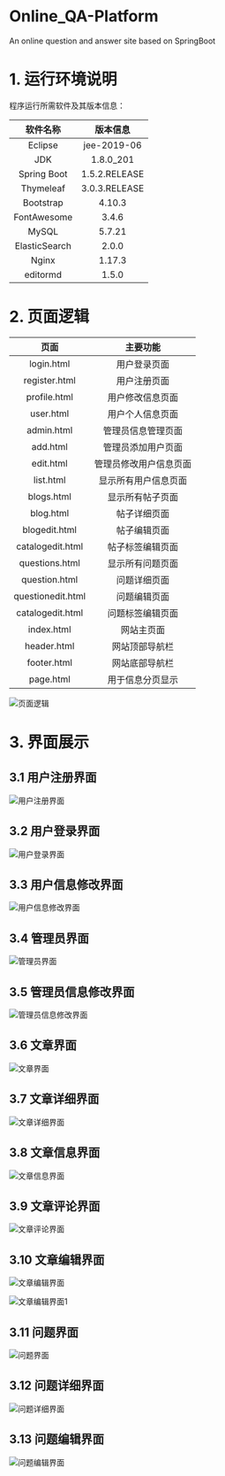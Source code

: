 # Online_QA-Platform
An online question and answer site based on SpringBoot

# 1. 运行环境说明

程序运行所需软件及其版本信息：

| 软件名称 | 版本信息 |
| :------: | :-----: |
| Eclipse | jee-2019-06 |
| JDK | 1.8.0_201 |
| Spring Boot | 1.5.2.RELEASE |
| Thymeleaf | 3.0.3.RELEASE |
| Bootstrap | 4.10.3 |
| FontAwesome | 3.4.6 |
| MySQL | 5.7.21 |
| ElasticSearch | 2.0.0 |
| Nginx | 1.17.3 |
| editormd | 1.5.0 |

# 2. 页面逻辑

| 页面 | 主要功能 |
| :--------: | :--------: |
| login.html | 用户登录页面 |
| register.html | 用户注册页面 |
| profile.html | 用户修改信息页面 |
| user.html | 用户个人信息页面 |
| admin.html | 管理员信息管理页面 |
| add.html | 管理员添加用户页面 |
| edit.html | 管理员修改用户信息页面 |
| list.html | 显示所有用户信息页面 |
| blogs.html | 显示所有帖子页面 |
| blog.html | 帖子详细页面 |
| blogedit.html | 帖子编辑页面 |
| catalogedit.html | 帖子标签编辑页面 |
| questions.html | 显示所有问题页面 |
| question.html | 问题详细页面 |
| questionedit.html | 问题编辑页面 |
| catalogedit.html | 问题标签编辑页面 |
| index.html | 网站主页面 |
| header.html | 网站顶部导航栏 |
| footer.html | 网站底部导航栏 |
| page.html | 用于信息分页显示 |

![页面逻辑](https://github.com/johnhillross/Online_QA-Platform/blob/main/pictures/structure.png)

# 3. 界面展示

## 3.1 用户注册界面

![用户注册界面](https://github.com/johnhillross/Online_QA-Platform/blob/main/pictures/register.png)

## 3.2 用户登录界面

![用户登录界面](https://github.com/johnhillross/Online_QA-Platform/blob/main/pictures/login.png)

## 3.3 用户信息修改界面

![用户信息修改界面](https://github.com/johnhillross/Online_QA-Platform/blob/main/pictures/edit.png)

## 3.4 管理员界面

![管理员界面](https://github.com/johnhillross/Online_QA-Platform/blob/main/pictures/admin.png)

## 3.5 管理员信息修改界面

![管理员信息修改界面](https://github.com/johnhillross/Online_QA-Platform/blob/main/pictures/adminedit.png)

## 3.6 文章界面

![文章界面](https://github.com/johnhillross/Online_QA-Platform/blob/main/pictures/blogs.png)

## 3.7 文章详细界面

![文章详细界面](https://github.com/johnhillross/Online_QA-Platform/blob/main/pictures/blog.png)

## 3.8 文章信息界面

![文章信息界面](https://github.com/johnhillross/Online_QA-Platform/blob/main/pictures/bloginfo.png)

## 3.9 文章评论界面

![文章评论界面](https://github.com/johnhillross/Online_QA-Platform/blob/main/pictures/comment.png)

## 3.10 文章编辑界面

![文章编辑界面](https://github.com/johnhillross/Online_QA-Platform/blob/main/pictures/blogedit.png)

![文章编辑界面1](https://github.com/johnhillross/Online_QA-Platform/blob/main/pictures/blogedit1.png)

## 3.11 问题界面

![问题界面](https://github.com/johnhillross/Online_QA-Platform/blob/main/pictures/questions.png)

## 3.12 问题详细界面

![问题详细界面](https://github.com/johnhillross/Online_QA-Platform/blob/main/pictures/question.png)

## 3.13 问题编辑界面

![问题编辑界面](https://github.com/johnhillross/Online_QA-Platform/blob/main/pictures/questionedit.png)
